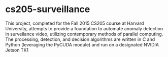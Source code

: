 # cs205-surveillance
This project, completed for the Fall 2015 CS205 course at Harvard University, attempts to provide a foundation to automate anomaly detection in surveilance video, utilizing contemporary methods of parallel computing. The processing, detection, and decision algorithms are written in C and Python (leveraging the PyCUDA module) and run on a designated NVIDIA Jetson TK1
